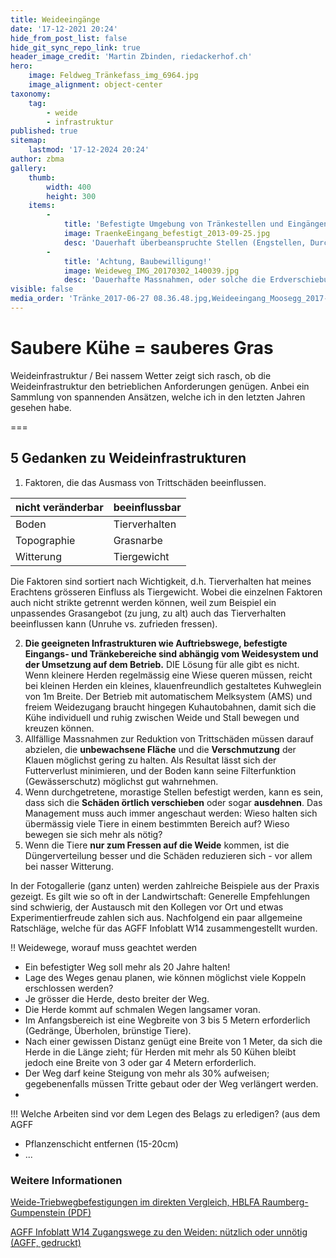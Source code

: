 ```yaml
---
title: Weideeingänge
date: '17-12-2021 20:24'
hide_from_post_list: false
hide_git_sync_repo_link: true
header_image_credit: 'Martin Zbinden, riedackerhof.ch'
hero:
    image: Feldweg_Tränkefass_img_6964.jpg
    image_alignment: object-center
taxonomy:
    tag:
        - weide
        - infrastruktur
published: true
sitemap:
    lastmod: '17-12-2024 20:24'
author: zbma
gallery:
    thumb:
        width: 400
        height: 300
    items:
        -
            title: 'Befestigte Umgebung von Tränkestellen und Eingängen'
            image: TraenkeEingang_befestigt_2013-09-25.jpg
            desc: 'Dauerhaft überbeanspruchte Stellen (Engstellen, Durchgänge, Tränkestellen) werden am besten mit Kies gekoffert. Die Deckschicht sollte klauenfreundlich gestaltet und gut gewalzt werden, damit die Tiere sich gerne darauf aufhalten. '
        -
            title: 'Achtung, Baubewilligung!'
            image: Weideweg_IMG_20170302_140039.jpg
            desc: 'Dauerhafte Massnahmen, oder solche die Erdverschiebungen beinhalten, sind grundsätzlich in vielen  '
visible: false
media_order: 'Tränke_2017-06-27 08.36.48.jpg,Weideeingang_Moosegg_2017-05-31 16.32.58.jpg,Weideeingang_Nesselgraben_2017-05-24 17.35.12.jpg,Weideeingang_Stromzaun_IMG_20170406_110423.jpg,Weideweglein_Planie_2017-05-24 09.04.41.jpg,Weideweg_Baggerschaufel_IMG_20170927_160611_HDR.jpg,Weideweg_IMG_20170302_140039.jpg,Weideweg_Willisau_IMG_20170406_143433.jpg,Weideweg_Willisau_IMG_20170406_144020.jpg,Weideweg_Willisau_IMG_20220502_151406.jpg,Feldweg_Tränkefass_img_6964.jpg'
---
```


# Saubere Kühe = sauberes Gras

Weideinfrastruktur / Bei nassem Wetter zeigt sich rasch, ob die Weideinfrastruktur den betrieblichen Anforderungen genügen. Anbei ein Sammlung von spannenden Ansätzen, welche ich in den letzten Jahren gesehen habe.

===

## 5 Gedanken zu Weideinfrastrukturen
1. Faktoren, die das Ausmass von Trittschäden beeinflussen.

|  nicht veränderbar  |  beeinflussbar  |
|  :-----          |  :-----          |
|  Boden |  Tierverhalten |
|  Topographie  |  Grasnarbe |
|  Witterung |   Tiergewicht |

Die Faktoren sind sortiert nach Wichtigkeit, d.h. Tierverhalten hat meines Erachtens grösseren Einfluss als Tiergewicht. Wobei die einzelnen Faktoren auch nicht strikte getrennt werden können, weil zum Beispiel ein unpassendes Grasangebot (zu jung, zu alt) auch das Tierverhalten beeinflussen kann (Unruhe vs. zufrieden fressen).


2. **Die geeigneten Infrastrukturen wie Auftriebswege, befestigte Eingangs- und Tränkebereiche sind abhängig vom Weidesystem und der Umsetzung auf dem Betrieb.**  DIE Lösung für alle gibt es nicht. Wenn kleinere Herden regelmässig eine Wiese queren müssen, reicht bei kleinen Herden ein kleines, klauenfreundlich gestaltetes Kuhweglein von 1m Breite. Der Betrieb mit automatischem Melksystem (AMS) und freiem Weidezugang braucht hingegen Kuhautobahnen, damit sich die Kühe individuell und ruhig zwischen Weide und Stall bewegen und kreuzen können. 
3. Allfällige Massnahmen zur Reduktion von Trittschäden müssen darauf abzielen, die **unbewachsene Fläche** und die **Verschmutzung** der Klauen möglichst gering zu halten. Als Resultat lässt sich der Futterverlust minimieren, und der Boden kann seine Filterfunktion (Gewässerschutz) möglichst gut wahrnehmen. 
4. Wenn durchgetretene, morastige Stellen befestigt werden, kann es sein, dass sich die **Schäden örtlich verschieben** oder sogar **ausdehnen**. Das Management muss auch immer angeschaut werden: Wieso halten sich übermässig viele Tiere in einem bestimmten Bereich auf? Wieso bewegen sie sich mehr als nötig? 
5. Wenn die Tiere **nur zum Fressen auf die Weide** kommen, ist die Düngerverteilung besser und die Schäden reduzieren sich - vor allem bei nasser Witterung.

In der Fotogallerie (ganz unten) werden zahlreiche Beispiele aus der Praxis gezeigt. Es gilt wie so oft in der Landwirtschaft: Generelle Empfehlungen sind schwierig, der Austausch mit den Kollegen vor Ort und etwas Experimentierfreude zahlen sich aus. Nachfolgend ein paar allgemeine Ratschläge, welche für das AGFF Infoblatt W14 zusammengestellt wurden.


!! Weidewege, worauf muss geachtet werden
* Ein befestigter Weg soll mehr als 20 Jahre halten!
* Lage des Weges genau planen, wie können möglichst viele Koppeln erschlossen werden?
* Je grösser die Herde, desto breiter der Weg.
* Die Herde kommt auf schmalen Wegen langsamer voran.
* Im Anfangsbereich ist eine Wegbreite von 3 bis 5 Metern erforderlich (Gedränge, Überholen, brünstige Tiere). 
* Nach einer gewissen Distanz genügt eine Breite von 1 Meter, da sich die Herde in die Länge zieht; für Herden mit mehr als 50 Kühen bleibt jedoch eine Breite von 3 oder gar 4 Metern erforderlich.
* Der Weg darf keine Steigung von mehr als 30% aufweisen; gegebenenfalls müssen Tritte gebaut oder der Weg verlängert werden.
* 


!!! Welche Arbeiten sind vor dem Legen des Belags zu erledigen? (aus dem AGFF
* Pflanzenschicht entfernen (15-20cm)
* ...

### Weitere Informationen
[Weide-Triebwegbefestigungen im direkten Vergleich, HBLFA Raumberg-Gumpenstein (PDF) ](https://raumberg-gumpenstein.at/jdownloads/FODOK/2016/fodok_4_17653_weidetriebwege.pdf)

[AGFF Infoblatt W14 Zugangswege zu den Weiden: nützlich oder unnötig (AGFF, gedruckt)](https://www.agff.ch/online-shop/informationsblaetter.html)


